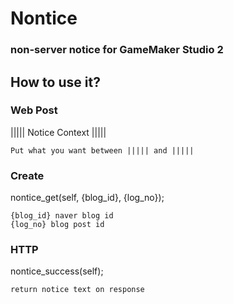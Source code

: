 Nontice
=======
### non-server notice for GameMaker Studio 2


## How to use it?

### Web Post    
||||| Notice Context |||||   

    Put what you want between ||||| and |||||

### Create
nontice_get(self, {blog_id}, {log_no});    

    {blog_id} naver blog id   
    {log_no} blog post id   

### HTTP
nontice_success(self);   

    return notice text on response
